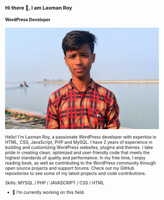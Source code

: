 ### Hi there 👋, I am Laxman Roy

#### WordPress Developer




![Laxman Roy](https://github.com/laxmanroy52/laxmanroy52/blob/643e958776421fc91aeb952602a097263c2b917f/Laxmanroy.jpg)

Hello! I'm Laxman Roy, a passionate WordPress developer with expertise in HTML, CSS, JavaScript, PHP and MySQL. I have 2 years of experience in building and customizing WordPress websites, plugins and themes. I take pride in creating clean, optimized and user-friendly code that meets the highest standards of quality and performance. In my free time, I enjoy reading book, as well as contributing to the WordPress community through open source projects and support forums. Check out my GitHub repositories to see some of my latest projects and code contributions.

Skills: MYSQL / PHP / JAVASCRIPT / CSS / HTML

- 🔭 I’m currently working on this field. 
